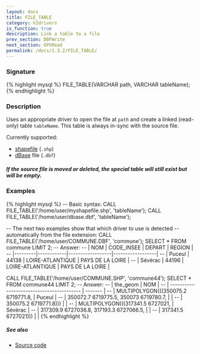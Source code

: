 ```yaml
---
layout: docs
title: FILE_TABLE
category: h2drivers
is_function: true
description: Link a table to a file
prev_section: DBFWrite
next_section: GPXRead
permalink: /docs/1.3.2/FILE_TABLE/
---
```


### Signature

{% highlight mysql %}
FILE_TABLE(VARCHAR path, VARCHAR tableName);
{% endhighlight %}

### Description

Uses an appropriate driver to open the file at `path` and create a
linked (read-only) table `tableName`.
This table is always in-sync with the source file.

Currently supported:

* [shapefile][wikishp] (`.shp`)
* [dBase][wikidbf] file (`.dbf`)

<div class="note warning">
  <h5>If the source file is moved or deleted, the special table will still
  exist but will be empty.</h5>
</div>

### Examples

{% highlight mysql %}
-- Basic syntax:
CALL FILE_TABLE('/home/user/myshapefile.shp', 'tableName');
CALL FILE_TABLE('/home/user/dbase.dbf', 'tableName');

-- The next two examples show that which driver to use is detected
-- automatically from the file extension:
CALL FILE_TABLE('/home/user/COMMUNE.DBF', 'commune');
SELECT * FROM commune LIMIT 2;
-- Answer:
-- |   NOM   | CODE_INSEE |      DEPART      |      REGION      |
-- |---------|------------|------------------|------------------|
-- | Puceul  |   44138    | LOIRE-ATLANTIQUE | PAYS DE LA LOIRE |
-- | Sévérac |   44196    | LOIRE-ATLANTIQUE | PAYS DE LA LOIRE |

CALL FILE_TABLE('/home/user/COMMUNE.SHP', 'commune44');
SELECT * FROM commune44 LIMIT 2;
-- Answer:
-- |                 the_geom                  |   NOM   |
-- | ----------------------------------------- | ------- |
-- | MULTIPOLYGON(((350075.2 6719771.8,        | Puceul  |
-- |   350072.7 6719775.5, 350073 6719780.7,   |         |
-- |   350075.2 6719771.8)))                   |         |
-- | MULTIPOLYGON(((317341.5 6727021,          | Sévérac |
-- |   317309.9 6727036.8, 317193.3 6727066.5, |         |
-- |   317341.5 6727021)))                     |         |
{% endhighlight %}

##### See also

* <a href="https://github.com/orbisgis/h2gis/blob/master/h2gis-functions/src/main/java/org/h2gis/functions/io/DriverManager.java" target="_blank">Source code</a>

[wikidbf]: http://en.wikipedia.org/wiki/DBase
[wikishp]: http://en.wikipedia.org/wiki/Shapefile
